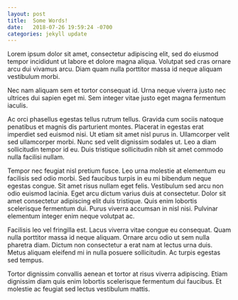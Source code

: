 ```yaml
---
layout: post
title:  Some Words!
date:   2018-07-26 19:59:24 -0700
categories: jekyll update
---
```

Lorem ipsum dolor sit amet, consectetur adipiscing elit, sed do eiusmod tempor incididunt ut labore et dolore magna aliqua. Volutpat sed cras ornare arcu dui vivamus arcu. Diam quam nulla porttitor massa id neque aliquam vestibulum morbi. 

Nec nam aliquam sem et tortor consequat id. Urna neque viverra justo nec ultrices dui sapien eget mi. Sem integer vitae justo eget magna fermentum iaculis. 

Ac orci phasellus egestas tellus rutrum tellus. Gravida cum sociis natoque penatibus et magnis dis parturient montes. Placerat in egestas erat imperdiet sed euismod nisi. Ut etiam sit amet nisl purus in. Ullamcorper velit sed ullamcorper morbi. Nunc sed velit dignissim sodales ut. Leo a diam sollicitudin tempor id eu. Duis tristique sollicitudin nibh sit amet commodo nulla facilisi nullam.

Tempor nec feugiat nisl pretium fusce. Leo urna molestie at elementum eu facilisis sed odio morbi. Sed faucibus turpis in eu mi bibendum neque egestas congue. Sit amet risus nullam eget felis. Vestibulum sed arcu non odio euismod lacinia. Eget arcu dictum varius duis at consectetur. Dolor sit amet consectetur adipiscing elit duis tristique. Quis enim lobortis scelerisque fermentum dui. Purus viverra accumsan in nisl nisi. Pulvinar elementum integer enim neque volutpat ac.

Facilisis leo vel fringilla est. Lacus viverra vitae congue eu consequat. Quam nulla porttitor massa id neque aliquam. Ornare arcu odio ut sem nulla pharetra diam. Dictum non consectetur a erat nam at lectus urna duis. Metus aliquam eleifend mi in nulla posuere sollicitudin. Ac turpis egestas sed tempus. 

Tortor dignissim convallis aenean et tortor at risus viverra adipiscing. Etiam dignissim diam quis enim lobortis scelerisque fermentum dui faucibus. Et molestie ac feugiat sed lectus vestibulum mattis.